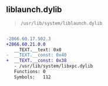 ## liblaunch.dylib

> `/usr/lib/system/liblaunch.dylib`

```diff

-2866.60.17.502.3
+2866.60.21.0.0
   __TEXT.__text: 0x0
-  __TEXT.__const: 0x40
+  __TEXT.__const: 0x38
   - /usr/lib/system/libxpc.dylib
   Functions: 0
   Symbols:   112

```
